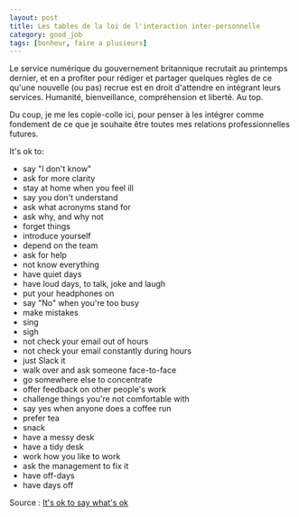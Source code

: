 ```yaml
---
layout: post
title: Les tables de la loi de l'interaction inter-personnelle
category: good_job
tags: [bonheur, faire a plusieurs]
---
```


Le service numérique du gouvernement britannique recrutait au printemps dernier, et en a profiter pour rédiger et partager quelques règles de ce qu'une nouvelle (ou pas) recrue est en droit d'attendre en intégrant leurs services. Humanité, bienveillance, compréhension et liberté. Au top.

<!--more-->

Du coup, je me les copie-colle ici, pour penser à les intégrer comme fondement de ce que je souhaite être toutes mes relations professionnelles futures.

>
  It's ok to:
  - say "I don't know"
  - ask for more clarity
  - stay at home when you feel ill
  - say you don't understand
  - ask what acronyms stand for
  - ask why, and why not
  - forget things
  - introduce yourself
  - depend on the team
  - ask for help
  - not know everything
  - have quiet days
  - have loud days, to talk, joke and laugh
  - put your headphones on
  - say "No" when you're too busy
  - make mistakes
  - sing
  - sigh
  - not check your email out of hours
  - not check your email constantly during hours
  - just Slack it
  - walk over and ask someone face-to-face
  - go somewhere else to concentrate
  - offer feedback on other people's work
  - challenge things you're not comfortable with
  - say yes when anyone does a coffee run
  - prefer tea
  - snack
  - have a messy desk
  - have a tidy desk
  - work how you like to work
  - ask the management to fix it
  - have off-days
  - have days off


Source : [It's ok to say what's ok][source]

[source]: https://gds.blog.gov.uk/2016/05/25/its-ok-to-say-whats-ok/

